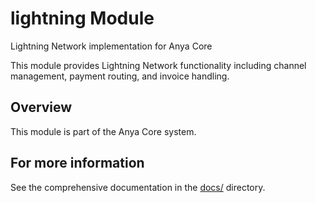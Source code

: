 # lightning Module

Lightning Network implementation for Anya Core

This module provides Lightning Network functionality including channel management,
payment routing, and invoice handling.

## Overview

This module is part of the Anya Core system.

## For more information

See the comprehensive documentation in the [docs/](../../../docs/) directory.
